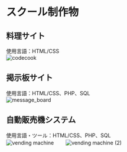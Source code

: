# スクール制作物

## 料理サイト  
使用言語：HTML/CSS  
![codecook](https://user-images.githubusercontent.com/65232447/99896804-5c1e1c00-2cd7-11eb-8b7d-8c617726dfaf.png)  

## 掲示板サイト  
使用言語：HTML/CSS、PHP、SQL  
![message_board](https://user-images.githubusercontent.com/65232447/100494267-9bd77e80-3183-11eb-92b5-da37a21fd95c.png)  

## 自動販売機システム   
使用言語・ツール：HTML/CSS、PHP、SQL  
![vending machine](https://user-images.githubusercontent.com/65232447/107896678-4f2d6380-6f7a-11eb-91a0-68fd78932544.png)　　
![vending machine (2)](https://user-images.githubusercontent.com/65232447/107896684-52285400-6f7a-11eb-834f-342c87d25111.png)　　


